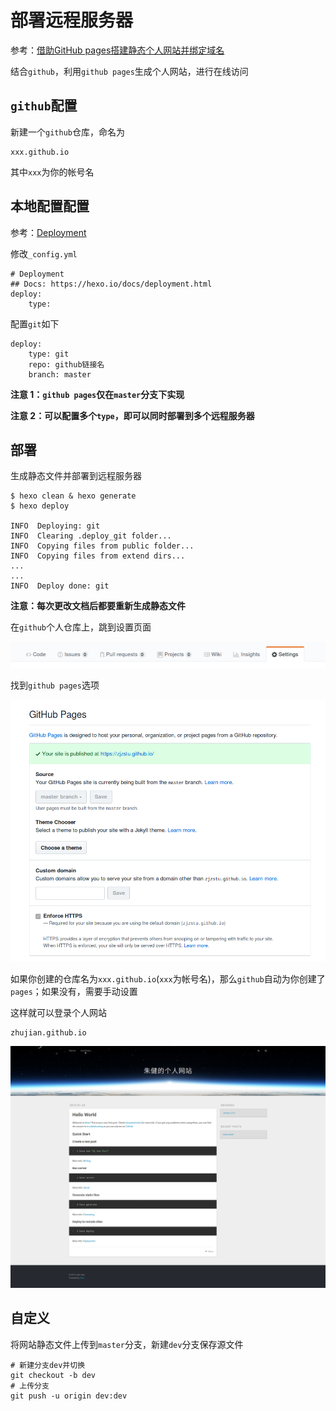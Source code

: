 
# 部署远程服务器

参考：[借助GitHub pages搭建静态个人网站并绑定域名](https://blog.csdn.net/weixin_39510813/article/details/80216552)

结合`github`，利用`github pages`生成个人网站，进行在线访问

## `github`配置

新建一个`github`仓库，命名为

    xxx.github.io

其中`xxx`为你的帐号名

## 本地配置配置

参考：[Deployment](https://hexo.io/docs/deployment)

修改`_config.yml`

    # Deployment
    ## Docs: https://hexo.io/docs/deployment.html
    deploy:
        type: 

配置`git`如下

    deploy:
        type: git
        repo: github链接名
        branch: master

**注意 1：`github pages`仅在`master`分支下实现**

**注意 2：可以配置多个`type`，即可以同时部署到多个远程服务器**

## 部署

生成静态文件并部署到远程服务器

    $ hexo clean & hexo generate
    $ hexo deploy

    INFO  Deploying: git
    INFO  Clearing .deploy_git folder...
    INFO  Copying files from public folder...
    INFO  Copying files from extend dirs...
    ...
    ...
    INFO  Deploy done: git

**注意：每次更改文档后都要重新生成静态文件**

在`github`个人仓库上，跳到设置页面

![](./imgs/github-settings.png)

找到`github pages`选项

![](./imgs/github-pages.png)

如果你创建的仓库名为`xxx.github.io`(`xxx`为帐号名)，那么`github`自动为你创建了`pages`；如果没有，需要手动设置

这样就可以登录个人网站

    zhujian.github.io

![](./imgs/site.png)

## 自定义

将网站静态文件上传到`master`分支，新建`dev`分支保存源文件

    # 新建分支dev并切换
    git checkout -b dev
    # 上传分支
    git push -u origin dev:dev